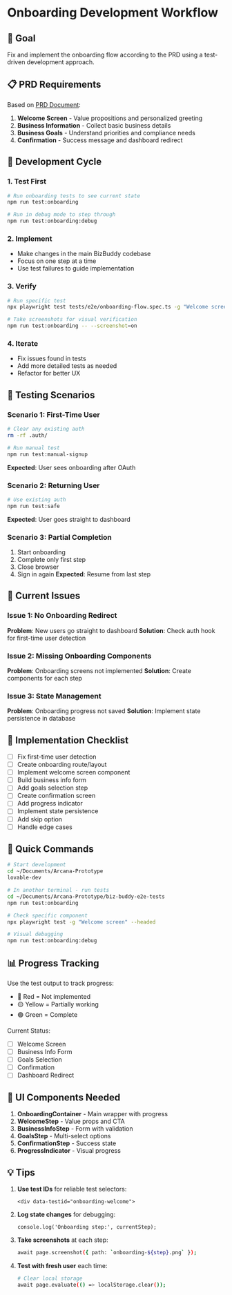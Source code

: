 # Onboarding Development Workflow

## 🎯 Goal

Fix and implement the onboarding flow according to the PRD using a test-driven development approach.

## 📋 PRD Requirements

Based on [PRD Document](https://docs.google.com/document/d/1kNk0Nw4An2Y3tEPOFPfhKdTJGlzCIL04UGSc7tHFGfY/edit):

1. **Welcome Screen** - Value propositions and personalized greeting
2. **Business Information** - Collect basic business details
3. **Business Goals** - Understand priorities and compliance needs
4. **Confirmation** - Success message and dashboard redirect

## 🔄 Development Cycle

### 1. Test First
```bash
# Run onboarding tests to see current state
npm run test:onboarding

# Run in debug mode to step through
npm run test:onboarding:debug
```

### 2. Implement
- Make changes in the main BizBuddy codebase
- Focus on one step at a time
- Use test failures to guide implementation

### 3. Verify
```bash
# Run specific test
npx playwright test tests/e2e/onboarding-flow.spec.ts -g "Welcome screen"

# Take screenshots for visual verification
npm run test:onboarding -- --screenshot=on
```

### 4. Iterate
- Fix issues found in tests
- Add more detailed tests as needed
- Refactor for better UX

## 🧪 Testing Scenarios

### Scenario 1: First-Time User
```bash
# Clear any existing auth
rm -rf .auth/

# Run manual test
npm run test:manual-signup
```
**Expected**: User sees onboarding after OAuth

### Scenario 2: Returning User  
```bash
# Use existing auth
npm run test:safe
```
**Expected**: User goes straight to dashboard

### Scenario 3: Partial Completion
1. Start onboarding
2. Complete only first step
3. Close browser
4. Sign in again
**Expected**: Resume from last step

## 🐛 Current Issues

### Issue 1: No Onboarding Redirect
**Problem**: New users go straight to dashboard
**Solution**: Check auth hook for first-time user detection

### Issue 2: Missing Onboarding Components
**Problem**: Onboarding screens not implemented
**Solution**: Create components for each step

### Issue 3: State Management
**Problem**: Onboarding progress not saved
**Solution**: Implement state persistence in database

## 📝 Implementation Checklist

- [ ] Fix first-time user detection
- [ ] Create onboarding route/layout
- [ ] Implement welcome screen component
- [ ] Build business info form
- [ ] Add goals selection step
- [ ] Create confirmation screen
- [ ] Add progress indicator
- [ ] Implement state persistence
- [ ] Add skip option
- [ ] Handle edge cases

## 🔧 Quick Commands

```bash
# Start development
cd ~/Documents/Arcana-Prototype
lovable-dev

# In another terminal - run tests
cd ~/Documents/Arcana-Prototype/biz-buddy-e2e-tests
npm run test:onboarding

# Check specific component
npx playwright test -g "Welcome screen" --headed

# Visual debugging
npm run test:onboarding:debug
```

## 📊 Progress Tracking

Use the test output to track progress:
- 🔴 Red = Not implemented
- 🟡 Yellow = Partially working  
- 🟢 Green = Complete

Current Status:
- [ ] Welcome Screen
- [ ] Business Info Form
- [ ] Goals Selection
- [ ] Confirmation
- [ ] Dashboard Redirect

## 🎨 UI Components Needed

1. **OnboardingContainer** - Main wrapper with progress
2. **WelcomeStep** - Value props and CTA
3. **BusinessInfoStep** - Form with validation
4. **GoalsStep** - Multi-select options
5. **ConfirmationStep** - Success state
6. **ProgressIndicator** - Visual progress

## 💡 Tips

1. **Use test IDs** for reliable test selectors:
   ```tsx
   <div data-testid="onboarding-welcome">
   ```

2. **Log state changes** for debugging:
   ```tsx
   console.log('Onboarding step:', currentStep);
   ```

3. **Take screenshots** at each step:
   ```bash
   await page.screenshot({ path: `onboarding-${step}.png` });
   ```

4. **Test with fresh user** each time:
   ```bash
   # Clear local storage
   await page.evaluate(() => localStorage.clear());
   ```